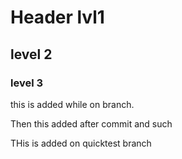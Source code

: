 # Header lvl1
## level 2
### level 3

this is added while on branch. 


Then this added after commit and such

THis is added on quicktest branch